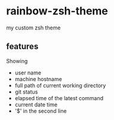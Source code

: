 # rainbow-zsh-theme
my custom zsh theme

## features

Showing
* user name
* machine hostname
* full path of current working directory
* git status
* elapsed time of the latest command
* current date time
* '$' in the second line
